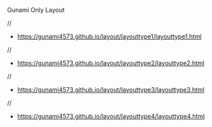 Gunami Only Layout

//
- https://gunami4573.github.io/layout/layouttype1/layouttype1.html

//
- https://gunami4573.github.io/layout/layouttype2/layouttype2.html

//
- https://gunami4573.github.io/layout/layouttype3/layouttype3.html

//
- https://gunami4573.github.io/layout/layouttype4/layouttype4.html